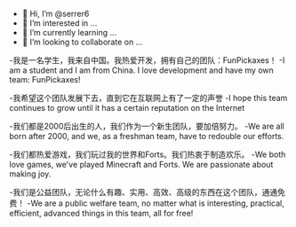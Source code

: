 - 👋 Hi, I’m @serrer6
- 👀 I’m interested in ...
- 🌱 I’m currently learning ...
- 💞️ I’m looking to collaborate on ...

-我是一名学生，我来自中国。我热爱开发，拥有自己的团队：FunPickaxes！
-I am a student and I am from China. I love development and have my own team: FunPickaxes!

-我希望这个团队发展下去，直到它在互联网上有了一定的声誉
-I hope this team continues to grow until it has a certain reputation on the Internet

-我们都是2000后出生的人，我们作为一个新生团队，要加倍努力。
-We are all born after 2000, and we, as a freshman team, have to redouble our efforts.

-我们都热爱游戏，我们玩过我的世界和Forts。我们热衷于制造欢乐。
-We both love games, we've played Minecraft and Forts. We are passionate about making joy.

-我们是公益团队，无论什么有趣、实用、高效、高级的东西在这个团队，通通免费！
-We are a public welfare team, no matter what is interesting, practical, efficient, advanced things in this team, all for free!



<!---
serrer6/serrer6 is a ✨ special ✨ repository because its `README.md` (this file) appears on your GitHub profile.
You can click the Preview link to take a look at your changes.
--->
